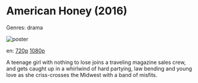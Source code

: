 # American Honey (2016)

Genres: drama

![poster](http://image.tmdb.org/t/p/w500/qV2t4Eu6nMbhf6frWYnVXPqKJYT.jpg)

en:
  [720p](magnet:?xt=urn:btih:5D3CD2F797A3785B4D65CCAD2FCEE1955BB28664&tr=udp://glotorrents.pw:6969/announce&tr=udp://tracker.opentrackr.org:1337/announce&tr=udp://torrent.gresille.org:80/announce&tr=udp://tracker.openbittorrent.com:80&tr=udp://tracker.coppersurfer.tk:6969&tr=udp://tracker.leechers-paradise.org:6969&tr=udp://p4p.arenabg.ch:1337&tr=udp://tracker.internetwarriors.net:1337)
  [1080p](magnet:?xt=urn:btih:796600E5A337318E2F270407A4D4B28D78D04A0A&tr=udp://glotorrents.pw:6969/announce&tr=udp://tracker.opentrackr.org:1337/announce&tr=udp://torrent.gresille.org:80/announce&tr=udp://tracker.openbittorrent.com:80&tr=udp://tracker.coppersurfer.tk:6969&tr=udp://tracker.leechers-paradise.org:6969&tr=udp://p4p.arenabg.ch:1337&tr=udp://tracker.internetwarriors.net:1337)
  


A teenage girl with nothing to lose joins a traveling magazine sales crew, and gets caught up in a whirlwind of hard partying, law bending and young love as she criss-crosses the Midwest with a band of misfits.